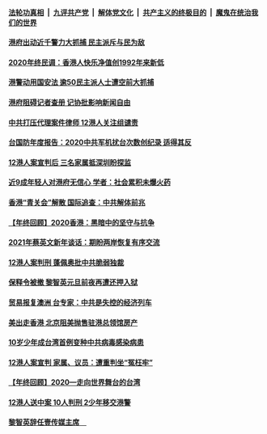 

####  [法轮功真相](../../../../basic/blob/master/README.md?t=01071031) &nbsp;|&nbsp; [九评共产党](../../../../9ping.md/blob/master/README.md?t=01071031) &nbsp;|&nbsp; [解体党文化](../../../../jtdwh.md/blob/master/README.md?t=01071031)  &nbsp;|&nbsp; [共产主义的终极目的](../../../../gczydzjmd.md/blob/master/README.md?t=01071031) &nbsp;|&nbsp; [魔鬼在统治我们的世界](../../../../mgztzwmdsj.md/blob/master/README.md?t=01071031) 

#### [港府出动近千警力大抓捕 民主派斥与民为敌](../pages/soh55/461024.md?t=01071031) 
#### [2020年终民调：香港人快乐净值创1992年来新低](../pages/soh55/460880.md?t=01071031) 
#### [港警动用国安法 逾50民主派人士遭空前大抓捕](../pages/soh55/460850.md?t=01071031) 
#### [港府阻碍记者查册 记协批影响新闻自由](../pages/soh55/460706.md?t=01071031) 
#### [中共打压代理案件律师 12港人关注组谴责 ](../pages/soh55/460358.md?t=01071031) 
#### [台国防年度报告：2020中共军机扰台次数创纪录 适得其反](../pages/soh55/460118.md?t=01071031) 
#### [12港人案宣判后 三名家属抵深圳盼探监](../pages/soh55/460031.md?t=01071031) 
#### [近9成年轻人对港府无信心 学者：社会累积未爆火药](../pages/soh55/459914.md?t=01071031) 
#### [香港“青关会”解散 国际追查：中共解体前兆](../pages/soh55/459632.md?t=01071031) 
#### [【年终回顾】2020香港：黑暗中的坚守与抗争](../pages/soh55/459392.md?t=01071031) 
#### [2021年蔡英文新年谈话：期盼两岸恢复有序交流](../pages/soh55/459302.md?t=01071031) 
#### [12港人案判刑 蓬佩奥批中共脆弱独裁](../pages/soh55/459269.md?t=01071031) 
#### [保释令被撤 黎智英元旦前夜再遭还押入狱](../pages/soh55/459101.md?t=01071031) 
#### [贸易报复澳洲 台专家：中共是失控的经济列车](../pages/soh55/459023.md?t=01071031) 
#### [美出走香港 北京阻美抛售驻港总领馆房产](../pages/soh55/458924.md?t=01071031) 
#### [10岁少年成台湾首例变种中共病毒感染病患](../pages/soh55/458864.md?t=01071031) 
#### [12港人案宣判 家属、议员：遭重判坐“冤枉牢”](../pages/soh55/458743.md?t=01071031) 
#### [【年终回顾】2020—走向世界舞台的台湾](../pages/soh55/457690.md?t=01071031) 
#### [12港人送中案 10人判刑 2少年移交港警](../pages/soh55/458629.md?t=01071031) 
#### [黎智英辞任壹传媒主席　](../pages/soh55/458410.md?t=01071031) 
